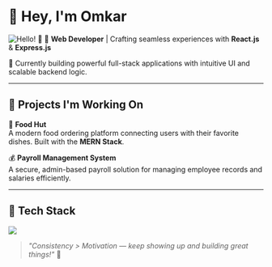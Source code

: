 # 👋 Hey, I'm Omkar

![Hello! 👋](https://i.pinimg.com/originals/90/70/32/9070324cdfc07c68d60eed0c39e77573.gif)
🌟 **Web Developer** | Crafting seamless experiences with **React.js** & **Express.js**

🚀 Currently building powerful full-stack applications with intuitive UI and scalable backend logic.

---

## 💼 Projects I'm Working On

🍔 **Food Hut**  
A modern food ordering platform connecting users with their favorite dishes. Built with the **MERN Stack**.

💰 **Payroll Management System**  
A secure, admin-based payroll solution for managing employee records and salaries efficiently.

---

## 🧰 Tech Stack

<p align="left">
  <img src="https://skillicons.dev/icons?i=react,express,nodejs,mongodb,js,ts,tailwind,materialui,vscode,git,figma,android" />
</p>

> *"Consistency > Motivation — keep showing up and building great things!"* 🚀
